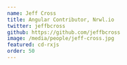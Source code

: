 ```yaml
---
name: Jeff Cross
title: Angular Contributor, Nrwl.io
twitter: jeffbcross
github: https://github.com/jeffbcross
image: /media/people/jeff-cross.jpg
featured: cd-rxjs
order: 50
---
```

